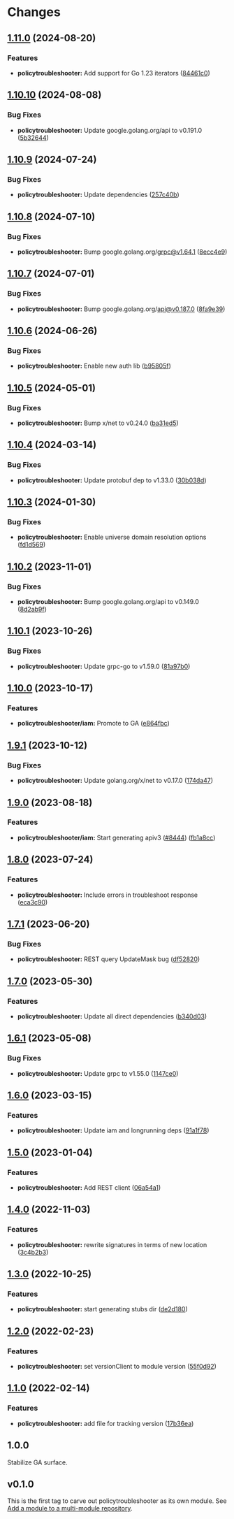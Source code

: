 # Changes



## [1.11.0](https://github.com/googleapis/google-cloud-go/compare/policytroubleshooter/v1.10.10...policytroubleshooter/v1.11.0) (2024-08-20)


### Features

* **policytroubleshooter:** Add support for Go 1.23 iterators ([84461c0](https://github.com/googleapis/google-cloud-go/commit/84461c0ba464ec2f951987ba60030e37c8a8fc18))

## [1.10.10](https://github.com/googleapis/google-cloud-go/compare/policytroubleshooter/v1.10.9...policytroubleshooter/v1.10.10) (2024-08-08)


### Bug Fixes

* **policytroubleshooter:** Update google.golang.org/api to v0.191.0 ([5b32644](https://github.com/googleapis/google-cloud-go/commit/5b32644eb82eb6bd6021f80b4fad471c60fb9d73))

## [1.10.9](https://github.com/googleapis/google-cloud-go/compare/policytroubleshooter/v1.10.8...policytroubleshooter/v1.10.9) (2024-07-24)


### Bug Fixes

* **policytroubleshooter:** Update dependencies ([257c40b](https://github.com/googleapis/google-cloud-go/commit/257c40bd6d7e59730017cf32bda8823d7a232758))

## [1.10.8](https://github.com/googleapis/google-cloud-go/compare/policytroubleshooter/v1.10.7...policytroubleshooter/v1.10.8) (2024-07-10)


### Bug Fixes

* **policytroubleshooter:** Bump google.golang.org/grpc@v1.64.1 ([8ecc4e9](https://github.com/googleapis/google-cloud-go/commit/8ecc4e9622e5bbe9b90384d5848ab816027226c5))

## [1.10.7](https://github.com/googleapis/google-cloud-go/compare/policytroubleshooter/v1.10.6...policytroubleshooter/v1.10.7) (2024-07-01)


### Bug Fixes

* **policytroubleshooter:** Bump google.golang.org/api@v0.187.0 ([8fa9e39](https://github.com/googleapis/google-cloud-go/commit/8fa9e398e512fd8533fd49060371e61b5725a85b))

## [1.10.6](https://github.com/googleapis/google-cloud-go/compare/policytroubleshooter/v1.10.5...policytroubleshooter/v1.10.6) (2024-06-26)


### Bug Fixes

* **policytroubleshooter:** Enable new auth lib ([b95805f](https://github.com/googleapis/google-cloud-go/commit/b95805f4c87d3e8d10ea23bd7a2d68d7a4157568))

## [1.10.5](https://github.com/googleapis/google-cloud-go/compare/policytroubleshooter/v1.10.4...policytroubleshooter/v1.10.5) (2024-05-01)


### Bug Fixes

* **policytroubleshooter:** Bump x/net to v0.24.0 ([ba31ed5](https://github.com/googleapis/google-cloud-go/commit/ba31ed5fda2c9664f2e1cf972469295e63deb5b4))

## [1.10.4](https://github.com/googleapis/google-cloud-go/compare/policytroubleshooter/v1.10.3...policytroubleshooter/v1.10.4) (2024-03-14)


### Bug Fixes

* **policytroubleshooter:** Update protobuf dep to v1.33.0 ([30b038d](https://github.com/googleapis/google-cloud-go/commit/30b038d8cac0b8cd5dd4761c87f3f298760dd33a))

## [1.10.3](https://github.com/googleapis/google-cloud-go/compare/policytroubleshooter/v1.10.2...policytroubleshooter/v1.10.3) (2024-01-30)


### Bug Fixes

* **policytroubleshooter:** Enable universe domain resolution options ([fd1d569](https://github.com/googleapis/google-cloud-go/commit/fd1d56930fa8a747be35a224611f4797b8aeb698))

## [1.10.2](https://github.com/googleapis/google-cloud-go/compare/policytroubleshooter/v1.10.1...policytroubleshooter/v1.10.2) (2023-11-01)


### Bug Fixes

* **policytroubleshooter:** Bump google.golang.org/api to v0.149.0 ([8d2ab9f](https://github.com/googleapis/google-cloud-go/commit/8d2ab9f320a86c1c0fab90513fc05861561d0880))

## [1.10.1](https://github.com/googleapis/google-cloud-go/compare/policytroubleshooter/v1.10.0...policytroubleshooter/v1.10.1) (2023-10-26)


### Bug Fixes

* **policytroubleshooter:** Update grpc-go to v1.59.0 ([81a97b0](https://github.com/googleapis/google-cloud-go/commit/81a97b06cb28b25432e4ece595c55a9857e960b7))

## [1.10.0](https://github.com/googleapis/google-cloud-go/compare/policytroubleshooter/v1.9.1...policytroubleshooter/v1.10.0) (2023-10-17)


### Features

* **policytroubleshooter/iam:** Promote to GA ([e864fbc](https://github.com/googleapis/google-cloud-go/commit/e864fbcbc4f0a49dfdb04850b07451074c57edc8))

## [1.9.1](https://github.com/googleapis/google-cloud-go/compare/policytroubleshooter/v1.9.0...policytroubleshooter/v1.9.1) (2023-10-12)


### Bug Fixes

* **policytroubleshooter:** Update golang.org/x/net to v0.17.0 ([174da47](https://github.com/googleapis/google-cloud-go/commit/174da47254fefb12921bbfc65b7829a453af6f5d))

## [1.9.0](https://github.com/googleapis/google-cloud-go/compare/policytroubleshooter/v1.8.0...policytroubleshooter/v1.9.0) (2023-08-18)


### Features

* **policytroubleshooter/iam:** Start generating apiv3 ([#8444](https://github.com/googleapis/google-cloud-go/issues/8444)) ([fb1a8cc](https://github.com/googleapis/google-cloud-go/commit/fb1a8ccfa81b8b36658207e333ee83666c87be75))

## [1.8.0](https://github.com/googleapis/google-cloud-go/compare/policytroubleshooter/v1.7.1...policytroubleshooter/v1.8.0) (2023-07-24)


### Features

* **policytroubleshooter:** Include errors in troubleshoot response ([eca3c90](https://github.com/googleapis/google-cloud-go/commit/eca3c9070cd96a50fa857a6c016e35a98dbea5e7))

## [1.7.1](https://github.com/googleapis/google-cloud-go/compare/policytroubleshooter/v1.7.0...policytroubleshooter/v1.7.1) (2023-06-20)


### Bug Fixes

* **policytroubleshooter:** REST query UpdateMask bug ([df52820](https://github.com/googleapis/google-cloud-go/commit/df52820b0e7721954809a8aa8700b93c5662dc9b))

## [1.7.0](https://github.com/googleapis/google-cloud-go/compare/policytroubleshooter/v1.6.1...policytroubleshooter/v1.7.0) (2023-05-30)


### Features

* **policytroubleshooter:** Update all direct dependencies ([b340d03](https://github.com/googleapis/google-cloud-go/commit/b340d030f2b52a4ce48846ce63984b28583abde6))

## [1.6.1](https://github.com/googleapis/google-cloud-go/compare/policytroubleshooter/v1.6.0...policytroubleshooter/v1.6.1) (2023-05-08)


### Bug Fixes

* **policytroubleshooter:** Update grpc to v1.55.0 ([1147ce0](https://github.com/googleapis/google-cloud-go/commit/1147ce02a990276ca4f8ab7a1ab65c14da4450ef))

## [1.6.0](https://github.com/googleapis/google-cloud-go/compare/policytroubleshooter/v1.5.0...policytroubleshooter/v1.6.0) (2023-03-15)


### Features

* **policytroubleshooter:** Update iam and longrunning deps ([91a1f78](https://github.com/googleapis/google-cloud-go/commit/91a1f784a109da70f63b96414bba8a9b4254cddd))

## [1.5.0](https://github.com/googleapis/google-cloud-go/compare/policytroubleshooter/v1.4.0...policytroubleshooter/v1.5.0) (2023-01-04)


### Features

* **policytroubleshooter:** Add REST client ([06a54a1](https://github.com/googleapis/google-cloud-go/commit/06a54a16a5866cce966547c51e203b9e09a25bc0))

## [1.4.0](https://github.com/googleapis/google-cloud-go/compare/policytroubleshooter/v1.3.0...policytroubleshooter/v1.4.0) (2022-11-03)


### Features

* **policytroubleshooter:** rewrite signatures in terms of new location ([3c4b2b3](https://github.com/googleapis/google-cloud-go/commit/3c4b2b34565795537aac1661e6af2442437e34ad))

## [1.3.0](https://github.com/googleapis/google-cloud-go/compare/policytroubleshooter/v1.2.0...policytroubleshooter/v1.3.0) (2022-10-25)


### Features

* **policytroubleshooter:** start generating stubs dir ([de2d180](https://github.com/googleapis/google-cloud-go/commit/de2d18066dc613b72f6f8db93ca60146dabcfdcc))

## [1.2.0](https://github.com/googleapis/google-cloud-go/compare/policytroubleshooter/v1.1.0...policytroubleshooter/v1.2.0) (2022-02-23)


### Features

* **policytroubleshooter:** set versionClient to module version ([55f0d92](https://github.com/googleapis/google-cloud-go/commit/55f0d92bf112f14b024b4ab0076c9875a17423c9))

## [1.1.0](https://github.com/googleapis/google-cloud-go/compare/policytroubleshooter/v1.0.0...policytroubleshooter/v1.1.0) (2022-02-14)


### Features

* **policytroubleshooter:** add file for tracking version ([17b36ea](https://github.com/googleapis/google-cloud-go/commit/17b36ead42a96b1a01105122074e65164357519e))

## 1.0.0

Stabilize GA surface.

## v0.1.0

This is the first tag to carve out policytroubleshooter as its own module. See
[Add a module to a multi-module repository](https://github.com/golang/go/wiki/Modules#is-it-possible-to-add-a-module-to-a-multi-module-repository).
